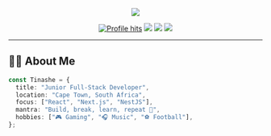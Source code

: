 <!-- Banner -->
<p align="center">
  <img src="https://readme-typing-svg.herokuapp.com/?color=FFC107&size=30&center=true&vCenter=true&width=1000&lines=Hey,+I'm+Tinashe+Sibanda!;Junior+Full-Stack+Developer;React+%7C+Next.js+%7C+NestJS;Lifelong+Learner+%F0%9F%93%9A" />
</p>

<p align="center">
  <a href="https://github.com/tinashe-x"><img src="https://badges.pufler.dev/visits/tinashe-x/tinashe-x?style=for-the-badge&color=0D1117&logo=github" alt="Profile hits" /></a>
  <a href="mailto:tinashejsibanda@gmail.com"><img src="https://img.shields.io/badge/Email-FFC107?style=for-the-badge&logo=gmail&logoColor=black" /></a>
  <a href="https://myportfolio-tinashexs-projects.vercel.app/"><img src="https://img.shields.io/badge/Portfolio-00C853?style=for-the-badge&logo=vercel&logoColor=white" /></a>
  <a href="https://www.linkedin.com/in/tinashe-sibanda-b38b8b195/"><img src="https://img.shields.io/badge/LinkedIn-0A66C2?style=for-the-badge&logo=linkedin&logoColor=white" /></a>
</p>

---

## 🧑‍💻 About&nbsp;Me
```ts
const Tinashe = {
  title: "Junior Full-Stack Developer",
  location: "Cape Town, South Africa",
  focus: ["React", "Next.js", "NestJS"],
  mantra: "Build, break, learn, repeat 🚀",
  hobbies: ["🎮 Gaming", "🎧 Music", "⚽ Football"],
};
